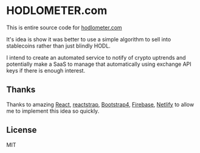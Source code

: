 # HODLOMETER.com

This is entire source code for [hodlometer.com](https://hodlometer.com)

It's idea is show it was better to use a simple algorithm to sell into stablecoins rather than just blindly HODL.

I intend to create an automated service to notify of crypto uptrends and potentially make a SaaS to manage that automatically using exchange API keys if there is enough interest.

## Thanks

Thanks to amazing [React](https://reactjs.org/), [reactstrap](https://reactstrap.github.io/), [Bootstrap4](https://getbootstrap.com/), [Firebase](https://firebase.google.com/), [Netlify](http://netlify.com/) to allow me to implement this idea so quickly.

## License

MIT